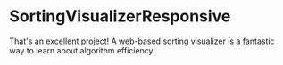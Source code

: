 # SortingVisualizerResponsive
That's an excellent project! A web-based sorting visualizer is a fantastic way to learn about algorithm efficiency.
